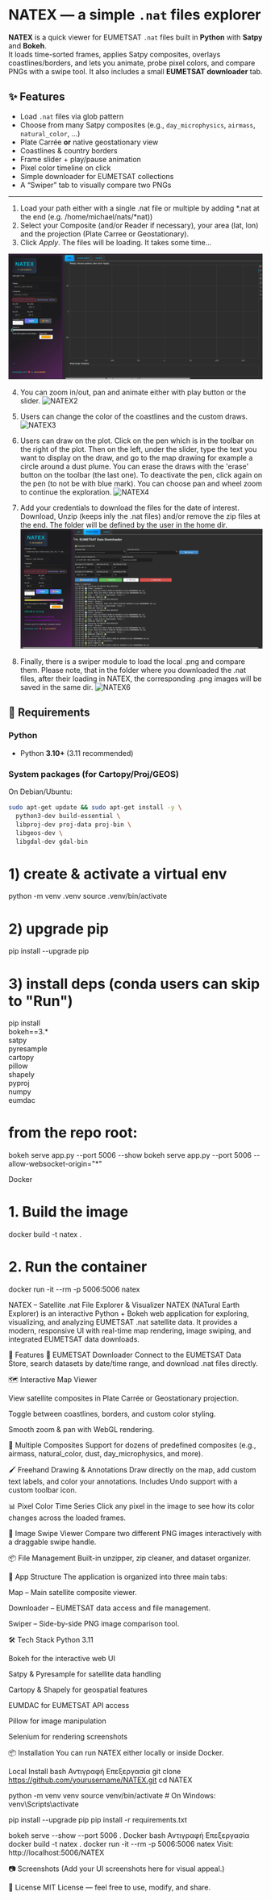 # NATEX — a simple `.nat` files explorer

**NATEX** is a quick viewer for EUMETSAT `.nat` files built in **Python** with **Satpy** and **Bokeh**.  
It loads time-sorted frames, applies Satpy composites, overlays coastlines/borders, and lets you animate, probe pixel colors, and compare PNGs with a swipe tool. It also includes a small **EUMETSAT downloader** tab.

## ✨ Features
- Load `.nat` files via glob pattern
- Choose from many Satpy composites (e.g., `day_microphysics`, `airmass`, `natural_color`, …)
- Plate Carrée **or** native geostationary view
- Coastlines & country borders
- Frame slider + play/pause animation
- Pixel color timeline on click
- Simple downloader for EUMETSAT collections
- A “Swiper” tab to visually compare two PNGs

---

1) Load your path either with a single .nat file or multiple by adding *.nat at the end (e.g. /home/michael/nats/*nat))
2) Select your Composite (and/or Reader if necessary), your area (lat, lon) and the projection (Plate Carree or Geostationary).
3) Click *Apply*. The files will be loading. It takes some time...
   
![NATEX1](assets/natex1.gif)

4) You can zoom in/out, pan and animate either with play button or the slider.
![NATEX2](assets/natex2.gif)

5) Users can change the color of the coastlines and the custom draws.
![NATEX3](assets/natex3.gif)

6) Users can draw on the plot. Click on the pen which is in the toolbar on the right of the plot. Then on the left, under the slider, type the text you want to display on the draw, and go to the map drawing for example a circle around a dust plume. You can erase the draws with the 'erase' button on the toolbar (the last one). To deactivate the pen, click again on the pen (to not be with blue mark). You can choose pan and wheel zoom to continue the exploration.
![NATEX4](assets/natex4.gif)

7) Add your credentials to download the files for the date of interest. Download, Unzip (keeps inly the .nat files) and/or remove the zip files at the end. The folder will be defined by the user in the home dir.
![NATEX5](assets/natex5.gif)

8) Finally, there is a swiper module to load the local .png and compare them. Please note, that in the folder where you downloaded the .nat files, after their loading in NATEX, the corresponding .png images will be saved in the same dir.
![NATEX6](assets/natex6.gif)



## 🧰 Requirements

### Python
- Python **3.10+** (3.11 recommended)

### System packages (for Cartopy/Proj/GEOS)
On Debian/Ubuntu:
```bash
sudo apt-get update && sudo apt-get install -y \
  python3-dev build-essential \
  libproj-dev proj-data proj-bin \
  libgeos-dev \
  libgdal-dev gdal-bin
```

# 1) create & activate a virtual env
python -m venv .venv
source .venv/bin/activate

# 2) upgrade pip
pip install --upgrade pip

# 3) install deps (conda users can skip to "Run")
pip install \
  bokeh==3.* \
  satpy \
  pyresample \
  cartopy \
  pillow \
  shapely \
  pyproj \
  numpy \
  eumdac


# from the repo root:
bokeh serve app.py --port 5006 --show
bokeh serve app.py --port 5006 --allow-websocket-origin="*"



Docker
# 1. Build the image
docker build -t natex .

# 2. Run the container
docker run -it --rm -p 5006:5006 natex




NATEX – Satellite .nat File Explorer & Visualizer
NATEX (NATural Earth Explorer) is an interactive Python + Bokeh web application for exploring, visualizing, and analyzing EUMETSAT .nat satellite data.
It provides a modern, responsive UI with real-time map rendering, image swiping, and integrated EUMETSAT data downloads.

🚀 Features
📡 EUMETSAT Downloader
Connect to the EUMETSAT Data Store, search datasets by date/time range, and download .nat files directly.

🗺 Interactive Map Viewer

View satellite composites in Plate Carrée or Geostationary projection.

Toggle between coastlines, borders, and custom color styling.

Smooth zoom & pan with WebGL rendering.

🌈 Multiple Composites
Support for dozens of predefined composites (e.g., airmass, natural_color, dust, day_microphysics, and more).

🖌 Freehand Drawing & Annotations
Draw directly on the map, add custom text labels, and color your annotations.
Includes Undo support with a custom toolbar icon.

📊 Pixel Color Time Series
Click any pixel in the image to see how its color changes across the loaded frames.

🔄 Image Swipe Viewer
Compare two different PNG images interactively with a draggable swipe handle.

📦 File Management
Built-in unzipper, zip cleaner, and dataset organizer.

📂 App Structure
The application is organized into three main tabs:

Map – Main satellite composite viewer.

Downloader – EUMETSAT data access and file management.

Swiper – Side-by-side PNG image comparison tool.

🛠 Tech Stack
Python 3.11

Bokeh for the interactive web UI

Satpy & Pyresample for satellite data handling

Cartopy & Shapely for geospatial features

EUMDAC for EUMETSAT API access

Pillow for image manipulation

Selenium for rendering screenshots

📦 Installation
You can run NATEX either locally or inside Docker.

Local Install
bash
Αντιγραφή
Επεξεργασία
git clone https://github.com/yourusername/NATEX.git
cd NATEX

python -m venv venv
source venv/bin/activate  # On Windows: venv\Scripts\activate

pip install --upgrade pip
pip install -r requirements.txt

bokeh serve --show --port 5006 .
Docker
bash
Αντιγραφή
Επεξεργασία
docker build -t natex .
docker run -it --rm -p 5006:5006 natex
Visit: http://localhost:5006/NATEX

📷 Screenshots
(Add your UI screenshots here for visual appeal.)

📜 License
MIT License — feel free to use, modify, and share.
